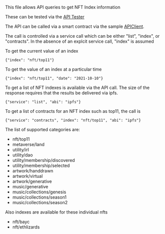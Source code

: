 This file allows API queries to get NFT Index information

These can be tested via the [API Tester](https://truflation.github.io/sample-frontend/power-tools.html)

The API can be called via a smart contract via the sample [APIClient](https://remix.ethereum.org/#url=https://raw.githubusercontent.com/truflation/sample-frontend/main/ApiClient.sol).

The call is controlled via a service call which can be either "list", "index", or "contracts".  In the absence of an explcit service call, "index" is assumed

To get the current value of an index

```
{"index": "nft/top11"}
```

To get the value of an index at a particular time

```
{"index": "nft/top11", "date": "2021-10-10"}
```

To get a list of NFT indexes is available via the API call.  The size of the response requires that
the results be delivered via ipfs.

```
{"service": "list", "abi": "ipfs"} 
```

To get a list of contracts for an NFT index such as top11, the call is

```
{"service": "contracts", "index": "nft/top11", "abi": "ipfs"}
```

The list of supported categories are:

* nft/top11
* metaverse/land
* utility/irl
* utility/dao
* utility/membership/discovered
* utility/membership/selected
* artwork/handdrawn
* artwork/virtual
* artwork/generative
* music/generative
* music/collections/genesis
* music/collections/season1
* music/collections/season2

Also indexes are available for these individual nfts
* nft/bayc
* nft/ethlizards
